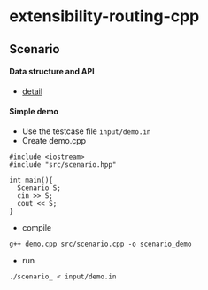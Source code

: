 # extensibility-routing-cpp


## Scenario
#### Data structure and API
* [detail](https://github.com/DennyKuo0809/extensibility-routing-cpp/tree/main/include#readme)
#### Simple demo
* Use the testcase file `input/demo.in`
* Create demo.cpp
```cpp=
#include <iostream>
#include "src/scenario.hpp"

int main(){
  Scenario S;
  cin >> S;
  cout << S;
}
```
* compile
```sh=
g++ demo.cpp src/scenario.cpp -o scenario_demo
```
* run
```sh=
./scenario_ < input/demo.in
```
